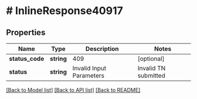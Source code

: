 # # InlineResponse40917

## Properties

Name | Type | Description | Notes
------------ | ------------- | ------------- | -------------
**status_code** | **string** | 409 | [optional]
**status** | **string** | Invalid Input Parameters |  Invalid TN submitted | [optional]

[[Back to Model list]](../../README.md#models) [[Back to API list]](../../README.md#endpoints) [[Back to README]](../../README.md)
